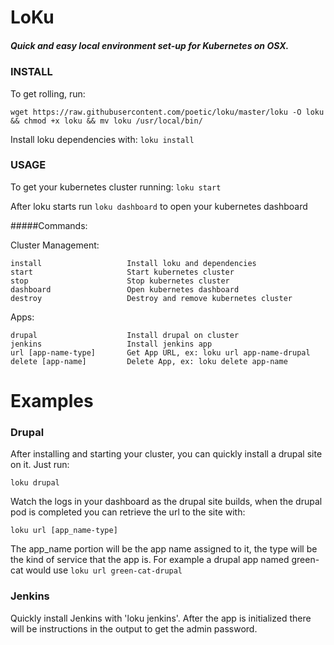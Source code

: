 # LoKu

##### Quick and easy local environment set-up for Kubernetes on OSX.

### INSTALL
To get rolling, run:

```
wget https://raw.githubusercontent.com/poetic/loku/master/loku -O loku && chmod +x loku && mv loku /usr/local/bin/
```

Install loku dependencies with: `loku install`

### USAGE

To get your kubernetes cluster running: `loku start`

After loku starts run `loku dashboard` to open your kubernetes dashboard

#####Commands:
  
  Cluster Management:

    install                   Install loku and dependencies
    start                     Start kubernetes cluster
    stop                      Stop kubernetes cluster
    dashboard                 Open kubernetes dashboard
    destroy                   Destroy and remove kubernetes cluster

  Apps:

    drupal                    Install drupal on cluster
    jenkins                   Install jenkins app
    url [app-name-type]       Get App URL, ex: loku url app-name-drupal
    delete [app-name]         Delete App, ex: loku delete app-name



# Examples
### Drupal
After installing and starting your cluster, you can quickly install a drupal site on it. Just run:

`loku drupal`

Watch the logs in your dashboard as the drupal site builds, when the drupal pod is completed you can retrieve the url to the site with:

`loku url [app_name-type]`

The app_name portion will be the app name assigned to it, the type will be the kind of service that the app is. For example a drupal app named green-cat would use `loku url green-cat-drupal`

### Jenkins

Quickly install Jenkins with 'loku jenkins'. After the app is initialized there will be instructions in the output to get the admin password.
